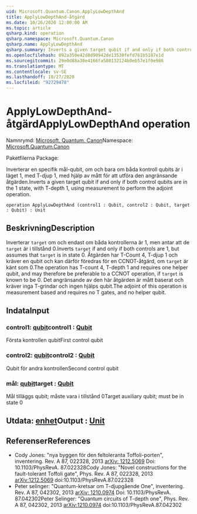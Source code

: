 ```yaml
---
uid: Microsoft.Quantum.Canon.ApplyLowDepthAnd
title: ApplyLowDepthAnd-åtgärd
ms.date: 10/26/2020 12:00:00 AM
ms.topic: article
qsharp.kind: operation
qsharp.namespace: Microsoft.Quantum.Canon
qsharp.name: ApplyLowDepthAnd
qsharp.summary: Inverts a given target qubit if and only if both control qubits are in the 1 state, with T-depth 1, using measurement to perform the adjoint operation.
ms.openlocfilehash: 092a350e42d8d90942de13530fefd761b5187e1d
ms.sourcegitcommit: 29e0d88a30e4166fa580132124b0eb57e1f0e986
ms.translationtype: MT
ms.contentlocale: sv-SE
ms.lasthandoff: 10/27/2020
ms.locfileid: "92729478"
---
```

# <a name="applylowdepthand-operation"></a><span data-ttu-id="7d5e0-102">ApplyLowDepthAnd-åtgärd</span><span class="sxs-lookup"><span data-stu-id="7d5e0-102">ApplyLowDepthAnd operation</span></span>

<span data-ttu-id="7d5e0-103">Namnrymd: [Microsoft. Quantum. Canon](xref:Microsoft.Quantum.Canon)</span><span class="sxs-lookup"><span data-stu-id="7d5e0-103">Namespace: [Microsoft.Quantum.Canon](xref:Microsoft.Quantum.Canon)</span></span>

<span data-ttu-id="7d5e0-104">Paketfilerna [](https://nuget.org/packages/)</span><span class="sxs-lookup"><span data-stu-id="7d5e0-104">Package: [](https://nuget.org/packages/)</span></span>


<span data-ttu-id="7d5e0-105">Inverterar en specifik mål-qubit, om och bara om båda kontroll qubits är i läget 1, med T-djup 1, med hjälp av mått för att utföra den angränsande åtgärden.</span><span class="sxs-lookup"><span data-stu-id="7d5e0-105">Inverts a given target qubit if and only if both control qubits are in the 1 state, with T-depth 1, using measurement to perform the adjoint operation.</span></span>

```qsharp
operation ApplyLowDepthAnd (control1 : Qubit, control2 : Qubit, target : Qubit) : Unit
```


## <a name="description"></a><span data-ttu-id="7d5e0-106">Beskrivning</span><span class="sxs-lookup"><span data-stu-id="7d5e0-106">Description</span></span>

<span data-ttu-id="7d5e0-107">Inverterar `target` om och endast om båda kontrollerna är 1, men antar att de `target` är i tillstånd 0.</span><span class="sxs-lookup"><span data-stu-id="7d5e0-107">Inverts `target` if and only if both controls are 1, but assumes that `target` is in state 0.</span></span>  <span data-ttu-id="7d5e0-108">Åtgärden har T-Count 4, T-djup 1 och kräver en qubit och kan därför föredras för en CCNOT-åtgärd, om `target` är känt som 0.</span><span class="sxs-lookup"><span data-stu-id="7d5e0-108">The operation has T-count 4, T-depth 1 and requires one helper qubit, and may therefore be preferable to a CCNOT operation, if `target` is known to be 0.</span></span>  <span data-ttu-id="7d5e0-109">Det angränsande av den här åtgärden är mått baserat och kräver inga T-grindar och ingen hjälps qubit.</span><span class="sxs-lookup"><span data-stu-id="7d5e0-109">The adjoint of this operation is measurement based and requires no T gates, and no helper qubit.</span></span>

## <a name="input"></a><span data-ttu-id="7d5e0-110">Indata</span><span class="sxs-lookup"><span data-stu-id="7d5e0-110">Input</span></span>

### <a name="control1--qubit"></a><span data-ttu-id="7d5e0-111">control1: [qubit](xref:microsoft.quantum.lang-ref.qubit)</span><span class="sxs-lookup"><span data-stu-id="7d5e0-111">control1 : [Qubit](xref:microsoft.quantum.lang-ref.qubit)</span></span>

<span data-ttu-id="7d5e0-112">Första kontrollen qubit</span><span class="sxs-lookup"><span data-stu-id="7d5e0-112">First control qubit</span></span>


### <a name="control2--qubit"></a><span data-ttu-id="7d5e0-113">control2: [qubit](xref:microsoft.quantum.lang-ref.qubit)</span><span class="sxs-lookup"><span data-stu-id="7d5e0-113">control2 : [Qubit](xref:microsoft.quantum.lang-ref.qubit)</span></span>

<span data-ttu-id="7d5e0-114">Qubit för andra kontrollen</span><span class="sxs-lookup"><span data-stu-id="7d5e0-114">Second control qubit</span></span>


### <a name="target--qubit"></a><span data-ttu-id="7d5e0-115">mål: [qubit](xref:microsoft.quantum.lang-ref.qubit)</span><span class="sxs-lookup"><span data-stu-id="7d5e0-115">target : [Qubit](xref:microsoft.quantum.lang-ref.qubit)</span></span>

<span data-ttu-id="7d5e0-116">Mål tilläggs qubit; måste vara i tillstånd 0</span><span class="sxs-lookup"><span data-stu-id="7d5e0-116">Target auxiliary qubit; must be in state 0</span></span>



## <a name="output--unit"></a><span data-ttu-id="7d5e0-117">Utdata: [enhet](xref:microsoft.quantum.lang-ref.unit)</span><span class="sxs-lookup"><span data-stu-id="7d5e0-117">Output : [Unit](xref:microsoft.quantum.lang-ref.unit)</span></span>



## <a name="references"></a><span data-ttu-id="7d5e0-118">Referenser</span><span class="sxs-lookup"><span data-stu-id="7d5e0-118">References</span></span>

- <span data-ttu-id="7d5e0-119">Cody Jones: "nya byggen för den feltoleranta Toffoli-porten", inventering. Rev. A 87, 022328, 2013 [arXiv: 1212.5069](https://arxiv.org/abs/1212.5069) Doi: 10.1103/PhysRevA. 87.022328</span><span class="sxs-lookup"><span data-stu-id="7d5e0-119">Cody Jones: "Novel constructions for the fault-tolerant Toffoli gate", Phys. Rev. A 87, 022328, 2013 [arXiv:1212.5069](https://arxiv.org/abs/1212.5069) doi:10.1103/PhysRevA.87.022328</span></span>
- <span data-ttu-id="7d5e0-120">Peter selinger: "Quantum-kretsar om T-djupgående One", inventering. Rev. A 87, 042302, 2013 [arXiv: 1210.0974](https://arxiv.org/abs/1210.0974) Doi: 10.1103/PhysRevA. 87.042302</span><span class="sxs-lookup"><span data-stu-id="7d5e0-120">Peter Selinger: "Quantum circuits of T-depth one", Phys. Rev. A 87, 042302, 2013 [arXiv:1210.0974](https://arxiv.org/abs/1210.0974) doi:10.1103/PhysRevA.87.042302</span></span>